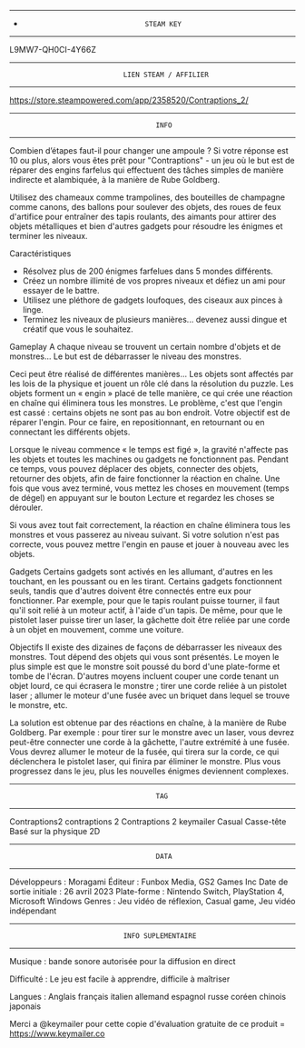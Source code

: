********************************************************************************
*									STEAM KEY								   
********************************************************************************

L9MW7-QH0CI-4Y66Z




********************************************************************************
								LIEN STEAM / AFFILIER
********************************************************************************

https://store.steampowered.com/app/2358520/Contraptions_2/




********************************************************************************
										INFO
********************************************************************************

Combien d’étapes faut-il pour changer une ampoule ? Si votre réponse est 10 ou
plus, alors vous êtes prêt pour "Contraptions" - un jeu où le but est de
réparer des engins farfelus qui effectuent des tâches simples de manière
indirecte et alambiquée, à la manière de Rube Goldberg.

Utilisez des chameaux comme trampolines, des bouteilles de champagne comme
canons, des ballons pour soulever des objets, des roues de feux d'artifice pour
entraîner des tapis roulants, des aimants pour attirer des objets métalliques
et bien d'autres gadgets pour résoudre les énigmes et terminer les niveaux.


Caractéristiques
+ Résolvez plus de 200 énigmes farfelues dans 5 mondes différents.
+ Créez un nombre illimité de vos propres niveaux et défiez un ami pour essayer
  de le battre.
+ Utilisez une pléthore de gadgets loufoques, des ciseaux aux pinces à linge.
+ Terminez les niveaux de plusieurs manières... devenez aussi dingue et créatif
  que vous le souhaitez.


Gameplay
A chaque niveau se trouvent un certain nombre d'objets et de monstres... Le
but est de débarrasser le niveau des monstres.

Ceci peut être réalisé de différentes manières... Les objets sont affectés par
les lois de la physique et jouent un rôle clé 
dans la résolution du puzzle. Les objets forment un « engin » placé de telle
manière, ce qui crée une réaction en chaîne qui 
éliminera tous les monstres. Le problème, c'est que l'engin est cassé :
certains objets ne sont pas au bon endroit. Votre 
objectif est de réparer l'engin. Pour ce faire, en repositionnant, en
retournant ou en connectant les différents objets.

Lorsque le niveau commence « le temps est figé », la gravité n'affecte pas les
objets et toutes les machines ou gadgets ne fonctionnent pas. Pendant ce temps,
vous pouvez déplacer des objets, connecter des objets, retourner des objets,
afin de faire fonctionner la réaction en chaîne. Une fois que vous avez
terminé, vous mettez les choses en mouvement (temps de dégel) en appuyant sur
le bouton Lecture et regardez les choses se dérouler.

Si vous avez tout fait correctement, la réaction en chaîne éliminera tous les
monstres et vous passerez au niveau suivant.
Si votre solution n'est pas correcte, vous pouvez mettre l'engin en pause et
jouer à nouveau avec les objets.


Gadgets
Certains gadgets sont activés en les allumant, d'autres en les touchant, en
les poussant ou en les tirant. Certains gadgets fonctionnent seuls, tandis que
d'autres doivent être connectés entre eux pour fonctionner. Par exemple, pour
que le tapis roulant puisse tourner, il faut qu'il soit relié à un moteur
actif, à l'aide d'un tapis. De même, pour que le pistolet laser puisse tirer 
un laser, la gâchette doit être reliée par une corde à un objet en mouvement,
comme une voiture.


Objectifs
Il existe des dizaines de façons de débarrasser les niveaux des monstres.
Tout dépend des objets qui vous sont présentés. Le moyen le plus simple est que
le monstre soit poussé du bord d'une plate-forme et tombe de l'écran.
D'autres moyens incluent couper une corde tenant un objet lourd, ce qui
écrasera le monstre ; tirer une corde reliée à un pistolet laser ; allumer le
moteur d'une fusée avec un briquet dans lequel se trouve le monstre, etc.

La solution est obtenue par des réactions en chaîne, à la manière de Rube
Goldberg.
Par exemple : pour tirer sur le monstre avec un laser, vous devrez peut-être
connecter une corde à la gâchette, l'autre extrémité à une fusée.
Vous devrez allumer le moteur de la fusée, qui tirera sur la corde, ce qui
déclenchera le pistolet laser, qui finira par éliminer le monstre.
Plus vous progressez dans le jeu, plus les nouvelles énigmes deviennent
complexes.




********************************************************************************
										TAG
********************************************************************************

Contraptions2
contraptions 2
Contraptions 2
keymailer
Casual
Casse-tête
Basé sur la physique
2D




********************************************************************************
										DATA
********************************************************************************

Développeurs : Moragami
Éditeur : Funbox Media, GS2 Games Inc
Date de sortie initiale : 26 avril 2023
Plate-forme : Nintendo Switch, PlayStation 4, Microsoft Windows
Genres : Jeu vidéo de réflexion, Casual game, Jeu vidéo indépendant




********************************************************************************
								INFO SUPLEMENTAIRE
********************************************************************************

Musique : bande sonore autorisée pour la diffusion en direct

Difficulté : Le jeu est facile à apprendre, difficile à maîtriser

Langues : 	Anglais
			français
			italien
			allemand
			espagnol
			russe
			coréen
			chinois
			japonais


Merci a @keymailer pour cette copie d'évaluation gratuite de ce produit = https://www.keymailer.co